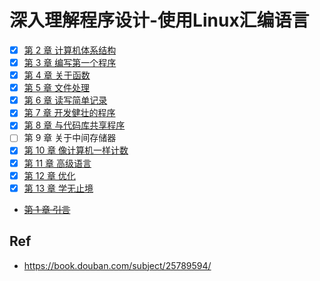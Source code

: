 # 深入理解程序设计-使用Linux汇编语言


* [x] [第 2 章 计算机体系结构](./ch02)
* [x] [第 3 章 编写第一个程序](./ch03)
* [x] [第 4 章 关于函数](./ch04)
* [x] [第 5 章 文件处理](./ch05)
* [x] [第 6 章 读写简单记录](./ch06)
* [x] [第 7 章 开发健壮的程序](./ch07)
* [x] [第 8 章 与代码库共享程序](./ch08)
* [ ] 第 9 章 关于中间存储器
* [x] [第 10 章  像计算机一样计数](./ch10)
* [x] [第 11 章 高级语言](./ch11)
* [x] [第 12 章 优化](./ch12)
* [x] [第 13 章 学无止境](./ch13)
* ~~[第 1 章 引言](./ch01)~~


## Ref

* <https://book.douban.com/subject/25789594/>